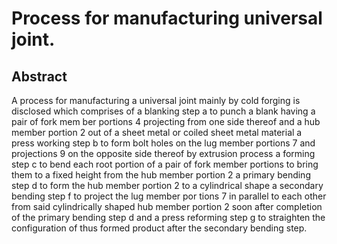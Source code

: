# Process for manufacturing universal joint.

## Abstract
A process for manufacturing a universal joint mainly by cold forging is disclosed which comprises of a blanking step a to punch a blank having a pair of fork mem ber portions 4 projecting from one side thereof and a hub member portion 2 out of a sheet metal or coiled sheet metal material a press working step b to form bolt holes on the lug member portions 7 and projections 9 on the opposite side thereof by extrusion process a forming step c to bend each root portion of a pair of fork member portions to bring them to a fixed height from the hub member portion 2 a primary bending step d to form the hub member portion 2 to a cylindrical shape a secondary bending step f to project the lug member por tions 7 in parallel to each other from said cylindrically shaped hub member portion 2 soon after completion of the primary bending step d and a press reforming step g to straighten the configuration of thus formed product after the secondary bending step.